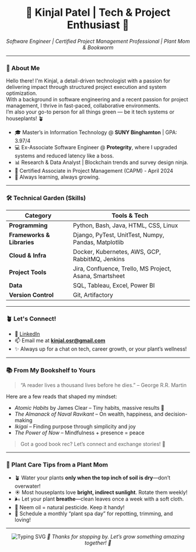 <h1 align="center">🌿 Kinjal Patel | Tech & Project Enthusiast 🌿</h1>

<p align="center">
  <em>Software Engineer | Certified Project Management Professional | Plant Mom & Bookworm</em>
</p>

---

### 🌱 About Me

Hello there! I'm Kinjal, a detail-driven technologist with a passion for delivering impact through structured project execution and system optimization.  
With a background in software engineering and a recent passion for project management, I thrive in fast-paced, collaborative environments.  
I’m also your go-to person for all things green — be it tech systems or houseplants! 🪴

- 🎓 Master’s in Information Technology @ **SUNY Binghamton** | GPA: 3.97/4
- 💻 Ex-Associate Software Engineer @ **Protegrity**, where I upgraded systems and reduced latency like a boss.
- 📊 Research & Data Analyst | Blockchain trends and survey design ninja.
- 🎯 Certified Associate in Project Management (CAPM) - April 2024
- 🌿 Always learning, always growing.

---

### 🛠️ Technical Garden (Skills)

| Category | Tools & Tech |
|---------|---------------|
| **Programming** | Python, Bash, Java, HTML, CSS, Linux |
| **Frameworks & Libraries** | Django, PyTest, UnitTest, Numpy, Pandas, Matplotlib |
| **Cloud & Infra** | Docker, Kubernetes, AWS, GCP, RabbitMQ, Jenkins |
| **Project Tools** | Jira, Confluence, Trello, MS Project, Asana, Smartsheet |
| **Data** | SQL, Tableau, Excel, Power BI |
| **Version Control** | Git, Artifactory |

---

### 🪴 Let's Connect!

- 🔗 [LinkedIn](https://www.linkedin.com/in/pkinjal/)
- 📫 Email me at **kinjal.osr@gmail.com**
- ✨ Always up for a chat on tech, career growth, or your plant’s wellness!

---

### 📚 From My Bookshelf to Yours

> “A reader lives a thousand lives before he dies.” – George R.R. Martin

Here are a few reads that shaped my mindset:
- *Atomic Habits* by James Clear – Tiny habits, massive results 🌱  
- *The Almanack of Naval Ravikant* – On wealth, happiness, and decision-making  
- *Ikigai* – Finding purpose through simplicity and joy  
- *The Power of Now* – Mindfulness + presence = peace  

> Got a good book rec? Let’s connect and exchange stories! 💌

---

### 🌻 Plant Care Tips from a Plant Mom

- 🪴 Water your plants **only when the top inch of soil is dry**—don’t overwater!
- ☀️ Most houseplants love **bright, indirect sunlight**. Rotate them weekly!
- 🌬️ Let your plant **breathe**—clean leaves once a week with a soft cloth.
- 🐛 Neem oil = natural pesticide. Keep it handy!
- 📅 Schedule a monthly “plant spa day” for repotting, trimming, and loving!

---

<p align="center">
  <img src="https://readme-typing-svg.demolab.com/?lines=Let's+grow+together!;Building+projects+%F0%9F%92%BC+%2B+planting+joy+%F0%9F%8D%80&center=true&width=500&height=45" alt="Typing SVG" />
  <em>🌿 Thanks for stopping by. Let’s grow something amazing together! 🌿</em>
</p>
